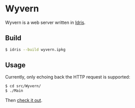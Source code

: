 Wyvern
======

Wyvern is a web server written in [Idris](https://www.idris-lang.org/).

## Build
```sh
$ idris --build wyvern.ipkg
```

## Usage
Currently, only echoing back the HTTP request is supported:
```sh
$ cd src/Wyvern/
$ ./Main
```

Then [check it out](localhost:4242).
